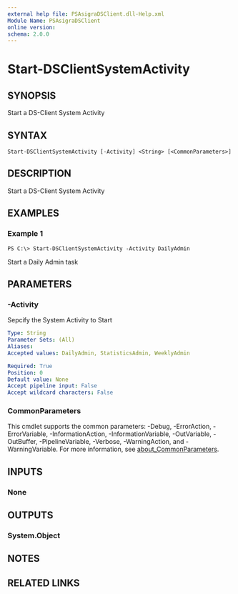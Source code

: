 ```yaml
---
external help file: PSAsigraDSClient.dll-Help.xml
Module Name: PSAsigraDSClient
online version:
schema: 2.0.0
---
```


# Start-DSClientSystemActivity

## SYNOPSIS
Start a DS-Client System Activity

## SYNTAX

```
Start-DSClientSystemActivity [-Activity] <String> [<CommonParameters>]
```

## DESCRIPTION
Start a DS-Client System Activity

## EXAMPLES

### Example 1
```
PS C:\> Start-DSClientSystemActivity -Activity DailyAdmin
```

Start a Daily Admin task

## PARAMETERS

### -Activity
Sepcify the System Activity to Start

```yaml
Type: String
Parameter Sets: (All)
Aliases:
Accepted values: DailyAdmin, StatisticsAdmin, WeeklyAdmin

Required: True
Position: 0
Default value: None
Accept pipeline input: False
Accept wildcard characters: False
```

### CommonParameters
This cmdlet supports the common parameters: -Debug, -ErrorAction, -ErrorVariable, -InformationAction, -InformationVariable, -OutVariable, -OutBuffer, -PipelineVariable, -Verbose, -WarningAction, and -WarningVariable. For more information, see [about_CommonParameters](http://go.microsoft.com/fwlink/?LinkID=113216).

## INPUTS

### None
## OUTPUTS

### System.Object
## NOTES

## RELATED LINKS
